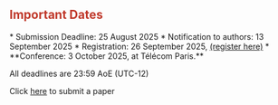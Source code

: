 <!-- ## Important Dates -->
<h2 style="color:#c0392b;">Important Dates</h2>
* Submission Deadline: 25 August 2025
* Notification to authors: 13 September 2025
* Registration: 26 September 2025, <a href="https://admin-sphinx.universite-paris-saclay.fr/v4/s/gdoe1t">(register here)</a>
* **Conference: 3 October 2025, at Télécom Paris.**

All deadlines are 23:59 AoE (UTC-12)

Click [here](https://openreview.net/group?id=JWOC/2025/Conference&referrer=%5BHomepage%5D(%2F)#tab-your-consoles) to submit a paper
